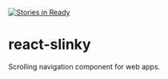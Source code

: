 [![Stories in Ready](https://badge.waffle.io/adron-orange/react-slinky.png?label=ready&title=Ready)](https://waffle.io/adron-orange/react-slinky)
# react-slinky
Scrolling navigation component for web apps.
